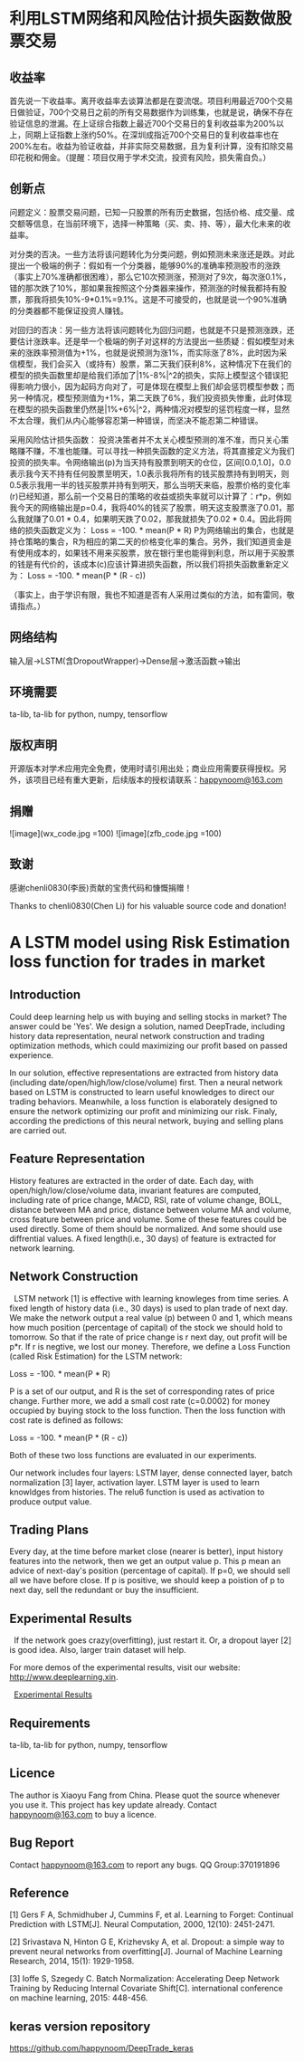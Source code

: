 利用LSTM网络和风险估计损失函数做股票交易
===

## 收益率
    
首先说一下收益率。离开收益率去谈算法都是在耍流氓。项目利用最近700个交易日做验证，700个交易日之前的所有交易数据作为训练集，也就是说，确保不存在验证信息的泄漏。在上证综合指数上最近700个交易日的复利收益率为200%以上，同期上证指数上涨约50%。在深圳成指近700个交易日的复利收益率也在200%左右。收益为验证收益，并非实际交易数据，且为复利计算，没有扣除交易印花税和佣金。（提醒：项目仅用于学术交流，投资有风险，损失需自负。）


## 创新点

问题定义：股票交易问题，已知一只股票的所有历史数据，包括价格、成交量、成交额等信息，在当前环境下，选择一种策略（买、卖、持、等），最大化未来的收益率。

对分类的否决。一些方法将该问题转化为分类问题，例如预测未来涨还是跌。对此提出一个极端的例子：假如有一个分类器，能够90%的准确率预测股市的涨跌（事实上70%准确都很困难），那么它10次预测涨，预测对了9次，每次涨0.1%，错的那次跌了10%，那如果我按照这个分类器来操作，预测涨的时候我都持有股票，那我将损失10%-9*0.1%=9.1%。这是不可接受的，也就是说一个90%准确的分类器都不能保证投资人赚钱。

对回归的否决：另一些方法将该问题转化为回归问题，也就是不只是预测涨跌，还要估计涨跌率。还是举一个极端的例子对这样的方法提出一些质疑：假如模型对未来的涨跌率预测值为+1%，也就是说预测为涨1%，而实际涨了8%，此时因为采信模型，我们会买入（或持有）股票，第二天我们获利8%，这种情况下在我们的模型的损失函数里却是给我们添加了|1%-8%|^2的损失，实际上模型这个错误犯得影响力很小，因为起码方向对了，可是体现在模型上我们却会惩罚模型参数；而另一种情况，模型预测值为+1%，第二天跌了6%，我们投资损失惨重，此时体现在模型的损失函数里仍然是|1%+6%|^2，两种情况对模型的惩罚程度一样，显然不太合理，我们从内心能够容忍第一种错误，而坚决不能忍第二种错误。

采用风险估计损失函数：
投资决策者并不太关心模型预测的准不准，而只关心策略赚不赚，不准也能赚。可以寻找一种损失函数的定义方法，将其直接定义为我们投资的损失率。令网络输出(p)为当天持有股票到明天的仓位，区间[0.0,1.0]，0.0表示我今天不持有任何股票至明天，1.0表示我将所有的钱买股票持有到明天，则0.5表示我用一半的钱买股票并持有到明天，那么当明天来临，股票价格的变化率(r)已经知道，那么前一个交易日的策略的收益或损失率就可以计算了：r*p，例如我今天的网络输出是p=0.4，我将40%的钱买了股票，明天这支股票涨了0.01，那么我就赚了0.01 * 0.4，如果明天跌了0.02，那我就损失了0.02 * 0.4。因此将网络的损失函数定义为：
	Loss = -100. * mean(P * R)
P为网络输出的集合，也就是持仓策略的集合，R为相应的第二天的价格变化率的集合。另外，我们知道资金是有使用成本的，如果钱不用来买股票，放在银行里也能得到利息，所以用于买股票的钱是有代价的，该成本(c)应该计算进损失函数，所以我们将损失函数重新定义为：
	Loss = -100. * mean(P * (R - c))



（事实上，由于学识有限，我也不知道是否有人采用过类似的方法，如有雷同，敬请指点。）

## 网络结构

输入层->LSTM(含DropoutWrapper)->Dense层->激活函数->输出

## 环境需要

ta-lib, ta-lib for python, numpy, tensorflow

## 版权声明

开源版本对学术应用完全免费，使用时请引用出处；商业应用需要获得授权。另外，该项目已经有重大更新，后续版本的授权请联系：happynoom@163.com

## 捐赠

![image](wx_code.jpg =100)
![image](zfb_code.jpg =100)

## 致谢

感谢chenli0830(李辰)贡献的宝贵代码和慷慨捐赠！

Thanks to chenli0830(Chen Li) for his valuable source code and donation!



A LSTM model using Risk Estimation loss function for trades in market
===

## Introduction

   Could deep learning help us with buying and selling stocks in market? The answer could be 'Yes'. We design a solution, named DeepTrade, including history data representation, neural network construction and trading optimization methods, which could maximizing our profit based on passed experience.

   In our solution, effective representations are extracted from history data (including date/open/high/low/close/volume) first. Then a neural network based on LSTM is constructed to learn useful knowledges to direct our trading behaviors. Meanwhile, a loss function is elaborately designed to ensure the network optimizing our profit and minimizing our risk. Finaly, according the predictions of this neural network, buying and selling plans are carried out.

## Feature Representation

   History features are extracted in the order of date. Each day, with open/high/low/close/volume data, invariant features are computed, including rate of price change, MACD, RSI, rate of volume change, BOLL, distance between MA and price, distance between volume MA and volume, cross feature between price and volume. Some of these features could be used directly. Some of them should be normalized. And some should use diffrential values. A fixed length(i.e., 30 days) of feature is extracted for network learning.

## Network Construction

   LSTM network [1] is effective with learning knowleges from time series. A fixed length of history data (i.e., 30 days) is used to plan trade of next day. We make the network output a real value (p) between 0 and 1, which means how much position (percentage of capital) of the stock we should hold to tomorrow. So that if the rate of price change is r next day, out profit will be p*r. If r is negtive, we lost our money. Therefore, we define a Loss Function (called Risk Estimation) for the LSTM network:

   Loss = -100. * mean(P * R)

P is a set of our output, and R is the set of corresponding rates of price change. Further more, we add a small cost rate (c=0.0002) for money occupied by buying stock to the loss function. Then the loss function with cost rate is defined as follows:
   
   Loss = -100. * mean(P * (R - c))

  Both of these two loss functions are evaluated in our experiments.

  Our network includes four layers: LSTM layer, dense connected layer, batch normalization [3] layer, activation layer. LSTM layer is used to learn knowldges from histories. The relu6 function is used as activation to produce output value.  

## Trading Plans

   Every day, at the time before market close (nearer is better), input history features into the network, then we get an output value p. This p mean an advice of next-day's position (percentage of capital). If p=0, we should sell all we have before close. If p is positive, we should keep a poistion of p to next day, sell the redundant or buy the insufficient.

## Experimental Results

   If the network goes crazy(overfitting), just restart it. Or, a dropout layer [2] is good idea. Also, larger train dataset will help.
 
   For more demos of the experimental results, visit our website: http://www.deeplearning.xin.
   
   [Experimental Results](http://www.deeplearning.xin)
   
## Requirements

ta-lib, ta-lib for python, numpy, tensorflow

## Licence

The author is Xiaoyu Fang from China. Please quot the source whenever you use it. This project has key update already. Contact happynoom@163.com to buy a licence.

## Bug Report

Contact happynoom@163.com to report any bugs. QQ Group:370191896

## Reference

[1] Gers F A, Schmidhuber J, Cummins F, et al. Learning to Forget: Continual Prediction with LSTM[J]. Neural Computation, 2000, 12(10): 2451-2471.

[2] Srivastava N, Hinton G E, Krizhevsky A, et al. Dropout: a simple way to prevent neural networks from overfitting[J]. Journal of Machine Learning Research, 2014, 15(1): 1929-1958.

[3] Ioffe S, Szegedy C. Batch Normalization: Accelerating Deep Network Training by Reducing Internal Covariate Shift[C]. international conference on machine learning, 2015: 448-456.

## keras version repository
https://github.com/happynoom/DeepTrade_keras


